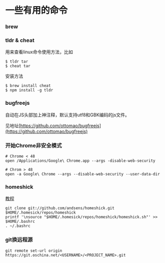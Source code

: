 # 一些有用的命令

### brew

### tldr & cheat

用来查看linux命令使用方法，比如

```shell
$ tldr tar
$ cheat tar
```

安装方法

```shell
$ brew install cheat
$ npm install -g tldr
```

### bugfreejs

自动在JS头部加上神注释，默认支持utf8和GBK编码的js文件。

见地址[https://github.com/ottomao/bugfreejs](https://github.com/ottomao/bugfreejs)

### 开始Chrome非安全模式

```shell
# Chrome < 48
open /Applications/Google\ Chrome.app --args -disable-web-security

# Chrom > 48
open -a Google\ Chrome --args --disable-web-security --user-data-dir
```

### homeshick

[教程](https://mine260309.me/archives/1220)

```shell
git clone git://github.com/andsens/homeshick.git $HOME/.homesick/repos/homeshick
printf '\nsource "$HOME/.homesick/repos/homeshick/homeshick.sh"' >> $HOME/.bashrc
. ~/.bashrc
```

### git换远程源

```shell
git remote set-url origin https://git.oschina.net/<USERNAME>/<PROJECT_NAME>.git
```